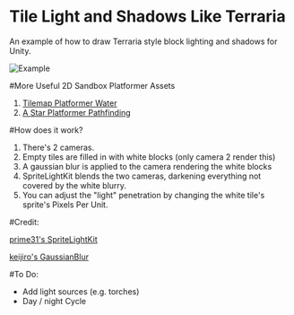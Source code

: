 # Tile Light and Shadows Like Terraria
 An example of how to draw Terraria style block lighting and shadows for Unity.




![Example](https://i.imgur.com/UVXPeVZ.png)



#More Useful 2D Sandbox Platformer Assets
1. [Tilemap Platformer Water](https://github.com/BigDaddyGameDev/2D-Tilemap-Water-Simulator-Grid-Based-Unity)
2. [A Star Platformer Pathfinding](https://github.com/BigDaddyGameDev/Pathfinding-Platformer-A-Star-Unity)

#How does it work?

1. There's 2 cameras.
2. Empty tiles are filled in with white blocks (only camera 2 render this)
3. A gaussian blur is applied to the camera rendering the white blocks
4. SpriteLightKit blends the two cameras, darkening everything not covered by the white blurry.
5. You can adjust the "light" penetration by changing the white tile's sprite's Pixels Per Unit. 

#Credit:

[prime31's SpriteLightKit](https://github.com/BigDaddyGameDev/SpriteLightKit)

[keijiro's GaussianBlur](https://github.com/keijiro/GaussianBlur)

#To Do:

- Add light sources (e.g. torches)
- Day / night Cycle
